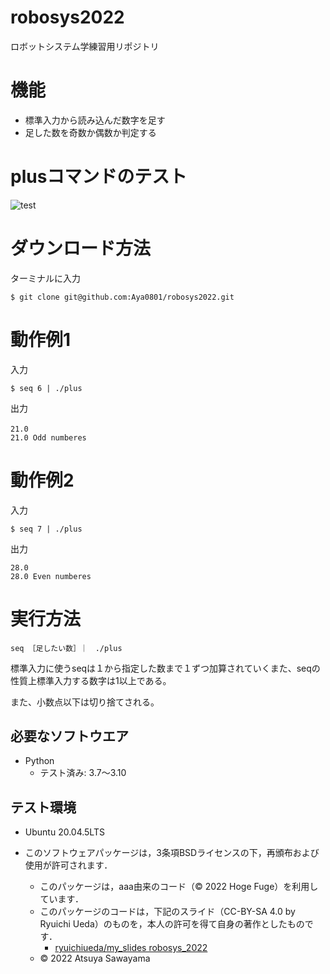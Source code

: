# robosys2022
ロボットシステム学練習用リポジトリ
# 機能
* 標準入力から読み込んだ数字を足す
* 足した数を奇数か偶数か判定する

# plusコマンドのテスト
![test](https://github.com/Aya0801/robo2022/actions/workflows/test.yml/badge.svg)

# ダウンロード方法
ターミナルに入力
```
$ git clone git@github.com:Aya0801/robosys2022.git
```
# 動作例1
入力
```
$ seq 6 | ./plus
```
出力
```
21.0 　　　　　　　　　　　　　　　　　　　　　　　　　　　　　　　　　　　　　　　　　　　　　　　　　　　　　　　　　　　　　　　　　　　　　　　　　　　　　　　　　　　　　　　　　　　　　　　　　　　　　　　　　　　　　　　　
21.0 Odd numberes
```
# 動作例2
入力
```
$ seq 7 | ./plus
```
出力
```
28.0
28.0 Even numberes
```
# 実行方法
```
seq ［足したい数］｜　./plus
```
標準入力に使うseqは１から指定した数まで１ずつ加算されていくまた、seqの性質上標準入力する数字は1以上である。


また、小数点以下は切り捨てされる。

## 必要なソフトウエア
* Python
  * テスト済み: 3.7～3.10

## テスト環境
* Ubuntu 20.04.5LTS

* このソフトウェアパッケージは，3条項BSDライセンスの下，再頒布および使用が許可されます．
  * このパッケージは，aaa由来のコード（© 2022 Hoge Fuge）を利用しています．
  * このパッケージのコードは，下記のスライド（CC-BY-SA 4.0 by Ryuichi Ueda）のものを，本人の許可を得て自身の著作としたものです．
      * [ryuichiueda/my_slides robosys_2022](https://github.com/ryuichiueda/my_slides/tree/master/robosys_2022)
  * © 2022 Atsuya Sawayama
